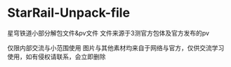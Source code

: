 # StarRail-Unpack-file
星穹铁道小部分解包文件&pv文件
文件来源于3测官方包体及官方发布的pv


仅限内部交流与小范围使用
图片与其他素材均来自于网络与官方，仅供交流学习使用，如有侵权请联系，会立即删除
